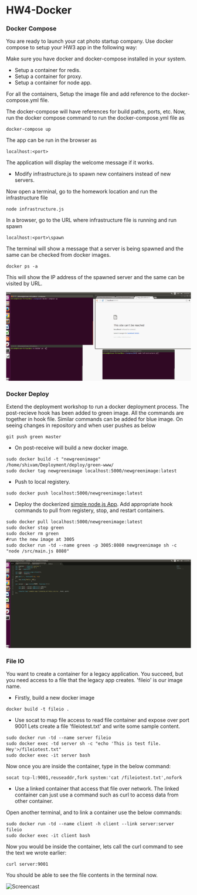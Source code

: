 # HW4-Docker

### Docker Compose

You are ready to launch your cat photo startup company. Use docker compose to setup your HW3 app in the following way:

Make sure you have docker and docker-compose installed in your system.

* Setup a container for redis.
* Setup a container for proxy.
* Setup a container for node app.

For all the containers, Setup the image file and add reference to the docker-compose.yml file.

The docker-compose will have references for build paths, ports, etc. Now, run the docker compose command to run the docker-compose.yml file as
```
docker-compose up
```
The app can be run in the browser as
```
localhost:<port>
```
The application will display the welcome message if it works.

* Modify infrastructure.js to spawn new containers instead of new servers.

Now open a terminal, go to the homework location and run the infrastructure file
```
node infrastructure.js
```

In a browser, go to the URL where infrastructure file is running and run spawn
```
localhost:<port>\spawn
```
The terminal will show a message that a server is being spawned and the same can be checked from docker images.
```
docker ps -a
```
This will show the IP address of the spawned server and the same can be visited by URL.

![Screencast](https://github.com/shivamgulati1991/HW4-Docker/blob/master/Compose/1.gif)

### Docker Deploy 

Extend the deployment workshop to run a docker deployment process.
The post-recieve hook has been added to green image. All the commands are together in hook file.
Similar commands can be added for blue image. On seeing changes in repository and when user pushes as below
 ```
 git push green master
 ```

* On post-receive will build a new docker image.

```
sudo docker build -t "newgreenimage" /home/shivam/Deployment/deploy/green-www/
sudo docker tag newgreenimage localhost:5000/newgreenimage:latest
```

* Push to local registery.
```
sudo docker push localhost:5000/newgreenimage:latest
```

* Deploy the dockerized [simple node.js App](https://github.com/CSC-DevOps/App). Add appropriate hook commands to pull from registery, stop, and restart containers.
```
sudo docker pull localhost:5000/newgreenimage:latest
sudo docker stop green
sudo docker rm green
#run the new image at 3005
sudo docker run -td --name green -p 3005:8080 newgreenimage sh -c "node /src/main.js 8080"
```

![Screencast](https://github.com/shivamgulati1991/HW4-Docker/blob/master/Deploy/2.gif)

### File IO

You want to create a container for a legacy application. You succeed, but you need access to a file that the legacy app creates.
'fileio' is our image name.

* Firstly, build a new docker image
```
docker build -t fileio .
```

* Use socat to map file access to read file container and expose over port 9001 
Lets create a file 'fileiotest.txt' and write some sample content.
```
sudo docker run -td --name server fileio
sudo docker exec -td server sh -c "echo 'This is test file. Hey'>/fileiotest.txt"
sudo docker exec -it server bash

```

Now once you are inside the container, type in the below command:
```
socat tcp-l:9001,reuseaddr,fork system:'cat /fileiotest.txt',nofork
```

* Use a linked container that access that file over network. The linked container can just use a command such as curl to access data from other container.

Open another terminal, and to link a container use the below commands:
```
sudo docker run -td --name client -h client --link server:server fileio
sudo docker exec -it client bash
```

Now you would be inside the container, lets call the curl command to see the text we wrote earlier:
```
curl server:9001
```

You should be able to see the file contents in the terminal now.

![Screencast](https://github.com/shivamgulati1991/HW4-Docker/blob/master/FileIO/3.gif)
